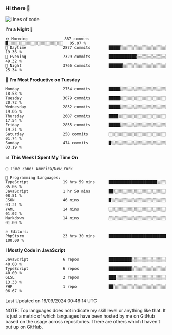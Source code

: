 ### Hi there 👋

<!--
**LynxJinxxy/LynxJinxxy** is a ✨ _special_ ✨ repository because its `README.md` (this file) appears on your GitHub profile.

Here are some ideas to get you started:

- 🔭 I’m currently working on ...
- 🌱 I’m currently learning ...
- 👯 I’m looking to collaborate on ...
- 🤔 I’m looking for help with ...
- 💬 Ask me about ...
- 📫 How to reach me: ...
- 😄 Pronouns: ...
- ⚡ Fun fact: ...
-->

<!--START_SECTION:waka-->
![Lines of code](https://img.shields.io/badge/From%20Hello%20World%20I%27ve%20Written-32.0%20million%20lines%20of%20code-blue)

**I'm a Night 🦉** 

```text
🌞 Morning                887 commits         █░░░░░░░░░░░░░░░░░░░░░░░░   05.97 % 
🌆 Daytime                2877 commits        █████░░░░░░░░░░░░░░░░░░░░   19.36 % 
🌃 Evening                7329 commits        ████████████░░░░░░░░░░░░░   49.32 % 
🌙 Night                  3766 commits        ██████░░░░░░░░░░░░░░░░░░░   25.34 % 
```
📅 **I'm Most Productive on Tuesday** 

```text
Monday                   2754 commits        █████░░░░░░░░░░░░░░░░░░░░   18.53 % 
Tuesday                  3079 commits        █████░░░░░░░░░░░░░░░░░░░░   20.72 % 
Wednesday                2832 commits        █████░░░░░░░░░░░░░░░░░░░░   19.06 % 
Thursday                 2607 commits        ████░░░░░░░░░░░░░░░░░░░░░   17.54 % 
Friday                   2855 commits        █████░░░░░░░░░░░░░░░░░░░░   19.21 % 
Saturday                 258 commits         ░░░░░░░░░░░░░░░░░░░░░░░░░   01.74 % 
Sunday                   474 commits         █░░░░░░░░░░░░░░░░░░░░░░░░   03.19 % 
```


📊 **This Week I Spent My Time On** 

```text
🕑︎ Time Zone: America/New_York

💬 Programming Languages: 
TypeScript               19 hrs 59 mins      █████████████████████░░░░   85.06 % 
JavaScript               1 hr 59 mins        ██░░░░░░░░░░░░░░░░░░░░░░░   08.51 % 
JSON                     46 mins             █░░░░░░░░░░░░░░░░░░░░░░░░   03.31 % 
YAML                     14 mins             ░░░░░░░░░░░░░░░░░░░░░░░░░   01.02 % 
Markdown                 14 mins             ░░░░░░░░░░░░░░░░░░░░░░░░░   01.00 % 

🔥 Editors: 
PhpStorm                 23 hrs 30 mins      █████████████████████████   100.00 % 
```

**I Mostly Code in JavaScript** 

```text
JavaScript               6 repos             ██████████░░░░░░░░░░░░░░░   40.00 % 
TypeScript               6 repos             ██████████░░░░░░░░░░░░░░░   40.00 % 
GLSL                     2 repos             ███░░░░░░░░░░░░░░░░░░░░░░   13.33 % 
PHP                      1 repo              ██░░░░░░░░░░░░░░░░░░░░░░░   06.67 % 
```




 Last Updated on 16/09/2024 00:46:14 UTC
<!--END_SECTION:waka-->
NOTE: Top languages does not indicate my skill level or anything like that. It is just a metric of which languages have been hosted by me on GitHub based on the usage across repositories. There are others which I haven't put up on GitHub.
